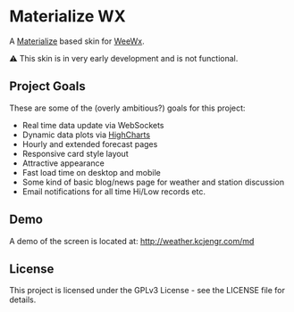 # Materialize WX

A [Materialize](http://materializecss.com/) based skin for [WeeWx](http://www.weewx.com/).

:warning: This skin is in very early development and is not functional.

## Project Goals
These are some of the (overly ambitious?) goals for this project:

  * Real time data update via WebSockets
  * Dynamic data plots via [HighCharts](https://www.highcharts.com/)
  * Hourly and extended forecast pages
  * Responsive card style layout
  * Attractive appearance
  * Fast load time on desktop and mobile
  * Some kind of basic blog/news page for weather and station discussion
  * Email notifications for all time Hi/Low records etc.
  
## Demo
A demo of the screen is located at: http://weather.kcjengr.com/md
  
## License
This project is licensed under the GPLv3 License - see the LICENSE file for details.
